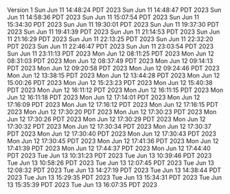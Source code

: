 Version
1
Sun Jun 11 14:48:24 PDT 2023
Sun Jun 11 14:48:47 PDT 2023
Sun Jun 11 14:58:36 PDT 2023
Sun Jun 11 15:07:54 PDT 2023
Sun Jun 11 15:34:30 PDT 2023
Sun Jun 11 19:30:01 PDT 2023
Sun Jun 11 19:37:30 PDT 2023
Sun Jun 11 19:41:39 PDT 2023
Sun Jun 11 21:14:53 PDT 2023
Sun Jun 11 21:16:29 PDT 2023
Sun Jun 11 22:13:25 PDT 2023
Sun Jun 11 22:32:20 PDT 2023
Sun Jun 11 22:46:47 PDT 2023
Sun Jun 11 23:03:54 PDT 2023
Sun Jun 11 23:11:13 PDT 2023
Mon Jun 12 08:11:25 PDT 2023
Mon Jun 12 08:31:03 PDT 2023
Mon Jun 12 08:37:49 PDT 2023
Mon Jun 12 09:14:13 PDT 2023
Mon Jun 12 09:20:58 PDT 2023
Mon Jun 12 09:24:46 PDT 2023
Mon Jun 12 13:38:15 PDT 2023
Mon Jun 12 13:44:28 PDT 2023
Mon Jun 12 15:00:26 PDT 2023
Mon Jun 12 15:23:23 PDT 2023
Mon Jun 12 15:40:38 PDT 2023
Mon Jun 12 16:11:12 PDT 2023
Mon Jun 12 16:11:15 PDT 2023
Mon Jun 12 16:11:18 PDT 2023
Mon Jun 12 17:14:01 PDT 2023
Mon Jun 12 17:16:09 PDT 2023
Mon Jun 12 17:16:12 PDT 2023
Mon Jun 12 17:16:15 PDT 2023
Mon Jun 12 17:30:20 PDT 2023
Mon Jun 12 17:30:23 PDT 2023
Mon Jun 12 17:30:26 PDT 2023
Mon Jun 12 17:30:29 PDT 2023
Mon Jun 12 17:30:32 PDT 2023
Mon Jun 12 17:30:34 PDT 2023
Mon Jun 12 17:30:37 PDT 2023
Mon Jun 12 17:30:40 PDT 2023
Mon Jun 12 17:30:43 PDT 2023
Mon Jun 12 17:30:45 PDT 2023
Mon Jun 12 17:41:36 PDT 2023
Mon Jun 12 17:41:39 PDT 2023
Mon Jun 12 17:44:37 PDT 2023
Mon Jun 12 17:44:40 PDT 2023
Tue Jun 13 10:31:23 PDT 2023
Tue Jun 13 10:39:46 PDT 2023
Tue Jun 13 10:58:26 PDT 2023
Tue Jun 13 12:07:45 PDT 2023
Tue Jun 13 12:08:32 PDT 2023
Tue Jun 13 14:27:19 PDT 2023
Tue Jun 13 14:38:44 PDT 2023
Tue Jun 13 15:29:35 PDT 2023
Tue Jun 13 15:34:31 PDT 2023
Tue Jun 13 15:35:39 PDT 2023
Tue Jun 13 16:07:35 PDT 2023
